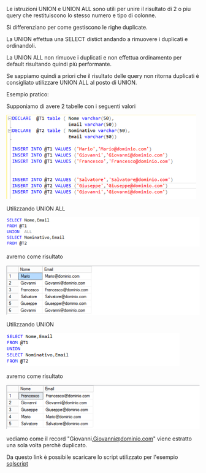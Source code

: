 Le istruzioni UNION e UNION ALL sono utili per unire il risultato di 2 o piu query che restituiscono lo stesso numero e tipo di colonne.

Si differenziano per come gestiscono le righe duplicate.

La UNION effettua una SELECT distict andando a rimuovere i duplicati e ordinandoli.

La UNION ALL non rimuove i duplicati e non effettua ordinamento per default risultando quindi più performante.

Se sappiamo quindi a priori che il risultato delle query non ritorna duplicati è consigliato utilizzare UNION ALL al posto di UNION.

Esempio pratico:

Supponiamo di avere 2 tabelle con i seguenti valori

![tabelle](/assets/images/posts/20201030/tabelle.png)


Utilizzando UNION ALL

![unionall](/assets/images/posts/20201030/unionall.png)

avremo come risultato  

![resultunionall](/assets/images/posts/20201030/resultunionall.png)


Utilizzando UNION

![union](/assets/images/posts/20201030/union.png)

avremo come risultato

![resultunion](/assets/images/posts/20201030/resultunion.png)


vediamo come il record "Giovanni,Giovanni@dominio.com" viene estratto una sola volta perchè duplicato.

Da questo link è possibile scaricare lo script utilizzato per l'esempio [sqlscript](/assets/script/unionvsunionall.sql)
